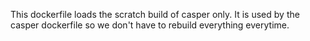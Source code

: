 This dockerfile loads the scratch build of casper only.  It is used by the
casper dockerfile so we don't have to rebuild everything everytime.
